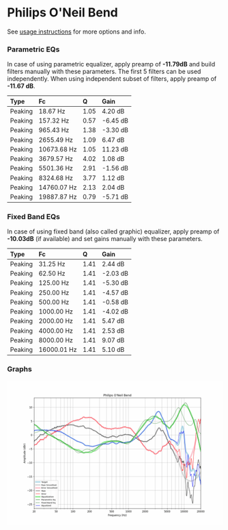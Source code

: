 # Philips O'Neil Bend
See [usage instructions](https://github.com/jaakkopasanen/AutoEq#usage) for more options and info.

### Parametric EQs
In case of using parametric equalizer, apply preamp of **-11.79dB** and build filters manually
with these parameters. The first 5 filters can be used independently.
When using independent subset of filters, apply preamp of **-11.67 dB**.

| Type    | Fc          |    Q | Gain     |
|:--------|:------------|:-----|:---------|
| Peaking | 18.67 Hz    | 1.05 | 4.20 dB  |
| Peaking | 157.32 Hz   | 0.57 | -6.45 dB |
| Peaking | 965.43 Hz   | 1.38 | -3.30 dB |
| Peaking | 2655.49 Hz  | 1.09 | 6.47 dB  |
| Peaking | 10673.68 Hz | 1.05 | 11.23 dB |
| Peaking | 3679.57 Hz  | 4.02 | 1.08 dB  |
| Peaking | 5501.36 Hz  | 2.91 | -1.56 dB |
| Peaking | 8324.68 Hz  | 3.77 | 1.12 dB  |
| Peaking | 14760.07 Hz | 2.13 | 2.04 dB  |
| Peaking | 19887.87 Hz | 0.79 | -5.71 dB |

### Fixed Band EQs
In case of using fixed band (also called graphic) equalizer, apply preamp of **-10.03dB**
(if available) and set gains manually with these parameters.

| Type    | Fc          |    Q | Gain     |
|:--------|:------------|:-----|:---------|
| Peaking | 31.25 Hz    | 1.41 | 2.44 dB  |
| Peaking | 62.50 Hz    | 1.41 | -2.03 dB |
| Peaking | 125.00 Hz   | 1.41 | -5.30 dB |
| Peaking | 250.00 Hz   | 1.41 | -4.57 dB |
| Peaking | 500.00 Hz   | 1.41 | -0.58 dB |
| Peaking | 1000.00 Hz  | 1.41 | -4.02 dB |
| Peaking | 2000.00 Hz  | 1.41 | 5.47 dB  |
| Peaking | 4000.00 Hz  | 1.41 | 2.53 dB  |
| Peaking | 8000.00 Hz  | 1.41 | 9.07 dB  |
| Peaking | 16000.01 Hz | 1.41 | 5.10 dB  |

### Graphs
![](./Philips%20O'Neil%20Bend.png)